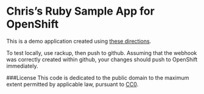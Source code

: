 Chris’s Ruby Sample App for OpenShift
=====================================

This is a demo application created using [these directions](https://github.com/openshift/ruby-ex/blob/master/README.md#installation).  

To test locally, use rackup, then push to github.  Assuming that the webhook was correctly created within github, your changes should push to OpenShift immediately.

###License
This code is dedicated to the public domain to the maximum extent permitted by applicable law, pursuant to [CC0](http://creativecommons.org/publicdomain/zero/1.0/).
